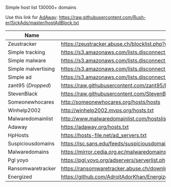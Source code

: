 Simple host list
130000+ domains

Use this link for [AdAway](https://github.com/AdAway/AdAway): https://raw.githubusercontent.com/Rush-er/SickAds/master/hostAdBlock.txt


Name | Link
------------ | -------------
Zeustracker|https://zeustracker.abuse.ch/blocklist.php?download=domainblocklist
Simple tracking|https://s3.amazonaws.com/lists.disconnect.me/simple_tracking.txt
Simple malware|https://s3.amazonaws.com/lists.disconnect.me/simple_malware.txt
Simple malvertising|https://s3.amazonaws.com/lists.disconnect.me/simple_malvertising.txt
Simple ad|https://s3.amazonaws.com/lists.disconnect.me/simple_ad.txt
zant95 (_Dropped_) |https://raw.githubusercontent.com/zant95/hosts/master/hosts
StevenBlack|https://raw.githubusercontent.com/StevenBlack/hosts/master/hosts
Someonewhocares|http://someonewhocares.org/hosts/hosts
Winhelp2002|http://winhelp2002.mvps.org/hosts.txt
Malwaredomainlist|http://www.malwaredomainlist.com/hostslist/hosts.txt
Adaway|https://adaway.org/hosts.txt
HpHosts |https://hosts-file.net/ad_servers.txt
Suspiciousdomains|https://isc.sans.edu/feeds/suspiciousdomains_High.txt
Malwaredomains|https://mirror.cedia.org.ec/malwaredomains/justdomains
Pgl yoyo|https://pgl.yoyo.org/adservers/serverlist.php?hostformat=hosts&showintro=0&mimetype=plaintext
Ransomwaretracker|https://ransomwaretracker.abuse.ch/downloads/RW_DOMBL.txt
Energized | https://github.com/AdroitAdorKhan/Energized/blob/master/core/hostshttps://github.com/AdroitAdorKhan/Energized/blob/master/core/hosts
